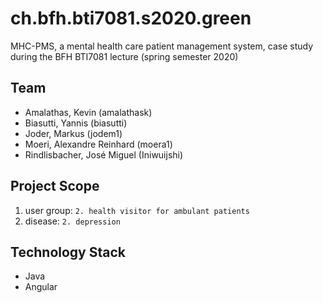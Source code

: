 # ch.bfh.bti7081.s2020.green
MHC-PMS, a mental health care patient management system, case study during the BFH BTI7081 lecture (spring semester 2020)

## Team
- Amalathas, Kevin (amalathask)
- Biasutti, Yannis (biasutti)
- Joder, Markus (jodem1)
- Moeri, Alexandre Reinhard (moera1)
- Rindlisbacher, José Miguel (Iniwuijshi)

## Project Scope
1. user group: `2. health visitor for ambulant patients`
2. disease: `2. depression`

## Technology Stack
- Java
- Angular
